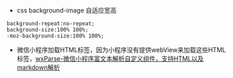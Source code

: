 + css background-image 自适应宽高

```
background-repeat:no-repeat;
background-size:100% 100%;
-moz-background-size:100% 100%;
```

+ 微信小程序加载HTML标签，因为小程序没有提供webView来加载这些HTML标签，[wxParse-微信小程序富文本解析自定义组件，支持HTML以及markdown解析](https://github.com/icindy/wxParse)

